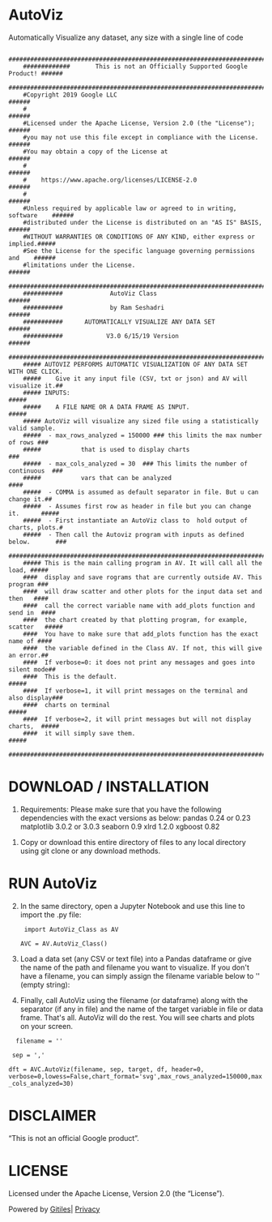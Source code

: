 # AutoViz
Automatically Visualize any dataset, any size with a single line of code

        ##############################################################################
        #############       This is not an Officially Supported Google Product! ######
        ##############################################################################
        #Copyright 2019 Google LLC                                              ######
        #                                                                       ######
        #Licensed under the Apache License, Version 2.0 (the "License");        ######
        #you may not use this file except in compliance with the License.       ######
        #You may obtain a copy of the License at                                ######
        #                                                                       ######
        #    https://www.apache.org/licenses/LICENSE-2.0                        ######
        #                                                                       ######
        #Unless required by applicable law or agreed to in writing, software    ######
        #distributed under the License is distributed on an "AS IS" BASIS,      ######
        #WITHOUT WARRANTIES OR CONDITIONS OF ANY KIND, either express or implied.#####
        #See the License for the specific language governing permissions and    ######
        #limitations under the License.                                         ######
        ##############################################################################
        ###########             AutoViz Class                                   ######
        ###########             by Ram Seshadri                                 ######
        ###########      AUTOMATICALLY VISUALIZE ANY DATA SET                   ######
        ###########            V3.0 6/15/19 Version                             ######
        ##############################################################################
        ##### AUTOVIZ PERFORMS AUTOMATIC VISUALIZATION OF ANY DATA SET WITH ONE CLICK.
        #####    Give it any input file (CSV, txt or json) and AV will visualize it.##
        ##### INPUTS:                                                            #####
        #####    A FILE NAME OR A DATA FRAME AS INPUT.                           #####
        ##### AutoViz will visualize any sized file using a statistically valid sample.
        #####  - max_rows_analyzed = 150000 ### this limits the max number of rows ###
        #####           that is used to display charts                             ###
        #####  - max_cols_analyzed = 30  ### This limits the number of continuous  ###
        #####           vars that can be analyzed                                 ####
        #####  - COMMA is assumed as default separator in file. But u can change it.##
        #####  - Assumes first row as header in file but you can change it.      #####
        #####  - First instantiate an AutoViz class to  hold output of charts, plots.#
        #####  - Then call the Autoviz program with inputs as defined below.       ###
        ##############################################################################
        ##### This is the main calling program in AV. It will call all the load, #####
        ####  display and save rograms that are currently outside AV. This program ###
        ####  will draw scatter and other plots for the input data set and then   ####
        ####  call the correct variable name with add_plots function and send in  ####
        ####  the chart created by that plotting program, for example, scatter   #####
        ####  You have to make sure that add_plots function has the exact name of ####
        ####  the variable defined in the Class AV. If not, this will give an error.##
        ####  If verbose=0: it does not print any messages and goes into silent mode##
        ####  This is the default.                                               #####
        ####  If verbose=1, it will print messages on the terminal and also display###
        ####  charts on terminal                                                 #####
        ####  If verbose=2, it will print messages but will not display charts,  #####
        ####  it will simply save them.                                          #####
        ##############################################################################
 <h1><a class="h" name="DOWNLOAD-INSTALLATION" href="#DOWNLOAD-INSTALLATION"><span></span></a><a class="h" name="download-installation" href="#download-installation"><span></span></a>DOWNLOAD / INSTALLATION</h1><ol><li>
        Requirements: Please make sure that you have the following dependencies with the exact versions as below:
        pandas 0.24 or 0.23
        matplotlib 3.0.2 or 3.0.3
        seaborn 0.9
        xlrd 1.2.0
        xgboost 0.82
        </ol></li>
        <ol><li>Copy or download this entire directory of files to any local directory using git clone or any download methods.</li></ol><h1><a class="h" name="RUN-AUTOViZ" href="#RUN-AUTOViZ"><span></span></a><a class="h" name="run-autoviz" href="#run-autoviz"><span></span></a>RUN AutoViz</h1><ol start="2"><li><p>In the same directory, open a Jupyter Notebook and use this line to import the .py file: <p><code> import AutoViz_Class as AV</p><p>AVC = AV.AutoViz_Class()</code></p></li><li><p>Load a data set (any CSV or text file) into a Pandas dataframe or give the name of the path and filename you want to visualize. If you don't have a filename, you can simply assign the filename variable below to '' (empty string):</p></li></ol><ol start="4"><li><p>Finally, call AutoViz using the filename (or dataframe) along with the separator (if any in file) and the name of the target variable in file or data frame. That's all. AutoViz will do the rest. You will see charts and plots on your screen.</p></li></ol><p> <code>  filename = '' </p><p> sep = ','</p><p>dft = AVC.AutoViz(filename, sep, target, df, header=0, verbose=0,lowess=False,chart_format='svg',max_rows_analyzed=150000,max_cols_analyzed=30) </p></code><h1><a class="h" name="DISCLAIMER" href="#DISCLAIMER"><span></span></a><a class="h" name="disclaimer" href="#disclaimer"><span></span></a>DISCLAIMER</h1><p>“This is not an official Google product”.</p><h1><a class="h" name="LICENSE" href="#LICENSE"><span></span></a><a class="h" name="license" href="#license"><span></span></a>LICENSE</h1><p>Licensed under the Apache License, Version 2.0 (the &ldquo;License&rdquo;).</p></div></div></div><!-- default customFooter --><footer class="Site-footer"><div class="Footer"><span class="Footer-poweredBy">Powered by <a href="https://gerrit.googlesource.com/gitiles/">Gitiles</a>| <a href="https://policies.google.com/privacy">Privacy</a></span><div class="Footer-links"></div></div></footer></body></html>
